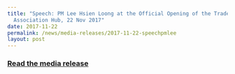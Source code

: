 ```yaml
---
title: "Speech: PM Lee Hsien Loong at the Official Opening of the Trade
  Association Hub, 22 Nov 2017"
date: 2017-11-22
permalink: /news/media-releases/2017-11-22-speechpmlee
layout: post
---
```

<h3 style="color:#124596; font-weight:bold;"><a href="https://www.pmo.gov.sg/newsroom/pm-lee-hsien-loong-official-opening-trade-association-hub">Read the media release</a></h3>